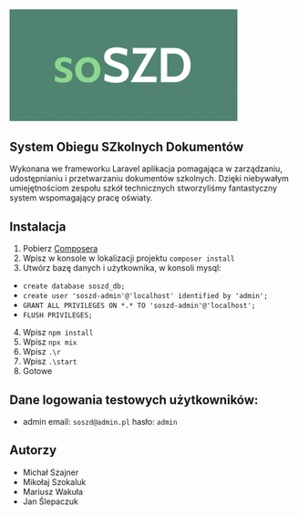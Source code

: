 <img src="./public/images/logo.png " data-canonical-src="./public/images/logo.png" width="400" />


## System Obiegu SZkolnych Dokumentów
Wykonana we frameworku Laravel aplikacja pomagająca w zarządzaniu, udostępnianiu i przetwarzaniu dokumentów szkolnych. Dzięki niebywałym umiejętnościom zespołu szkół technicznych stworzyliśmy fantastyczny system wspomagający pracę oświaty.


## Instalacja
1. Pobierz <a href="https://getcomposer.org/">Composera</a>
2. Wpisz w konsole w lokalizacji projektu `composer install`
3. Utwórz bazę danych i użytkownika, w konsoli mysql:
- `create database soszd_db;`
- `create user 'soszd-admin'@'localhost' identified by 'admin';`
- `GRANT ALL PRIVILEGES ON *.* TO 'soszd-admin'@'localhost';`
- `FLUSH PRIVILEGES;`
4. Wpisz `npm install`
5. Wpisz `npx mix`
6. Wpisz `.\r`
7. Wpisz `.\start`
8. Gotowe

## Dane logowania testowych użytkowników:

- admin email: `soszd@admin.pl` hasło: `admin` 

## Autorzy
- Michał Szajner
- Mikołaj Szokaluk
- Mariusz Wakuła
- Jan Ślepaczuk
